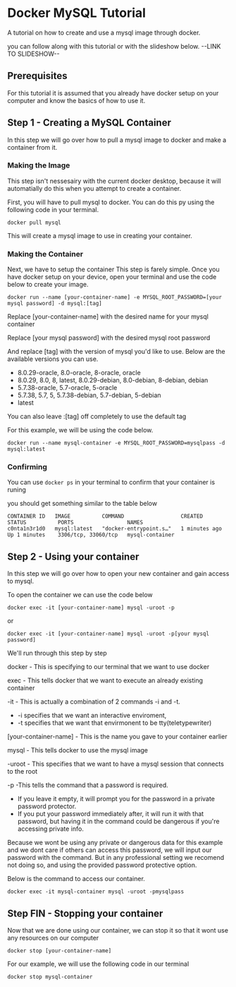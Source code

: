# Docker MySQL Tutorial
A tutorial on how to create and use a mysql image through docker.

you can follow along with this tutorial or with the slideshow below.
--LINK TO SLIDESHOW--

## Prerequisites
For this tutorial it is assumed that you already have docker setup on 
your computer and know the basics of how to use it.

## Step 1 - Creating a MySQL Container
In this step we will go over how to pull a mysql image to docker and make 
a container from it.

### Making the Image
This step isn't nessesairy with the current docker desktop, because it will 
automatially do this when you attempt to create a container.

First, you will have to pull mysql to docker. You can do this py using 
the following code in your terminal.

```
docker pull mysql
```

This will create a mysql image to use in creating your container.

### Making the Container

Next, we have to setup the container This step is farely simple. Once you have docker setup on your device, 
open your terminal and use the code below to create your image.

```
docker run --name [your-container-name] -e MYSQL_ROOT_PASSWORD=[your mysql password] -d mysql:[tag]
```

Replace [your-container-name] with the desired name for your mysql container

Replace [your mysql password] with the desired mysql root password

And replace [tag] with the version of mysql you'd like to use. Below are the available versions 
you can use.  

- 8.0.29-oracle, 8.0-oracle, 8-oracle, oracle
- 8.0.29, 8.0, 8, latest, 8.0.29-debian, 8.0-debian, 8-debian, debian
- 5.7.38-oracle, 5.7-oracle, 5-oracle
- 5.7.38, 5.7, 5, 5.7.38-debian, 5.7-debian, 5-debian
- latest

You can also leave :[tag] off completely to use the default tag

For this example, we will be using the code below.

```
docker run --name mysql-container -e MYSQL_ROOT_PASSWORD=mysqlpass -d mysql:latest
```

### Confirming

You can use ```docker ps``` in your terminal to confirm that your container is runing

you should get something similar to the table below

```
CONTAINER ID   IMAGE          COMMAND                  CREATED          STATUS          PORTS                 NAMES
c0nta1n3r1d0   mysql:latest   "docker-entrypoint.s…"   1 minutes ago    Up 1 minutes    3306/tcp, 33060/tcp   mysql-container
```

## Step 2 - Using your container
In this step we will go over how to open your new container and gain access to mysql.

To open the container we can use the code below

```
docker exec -it [your-container-name] mysql -uroot -p
```
or
```
docker exec -it [your-container-name] mysql -uroot -p[your mysql password]
```

We'll run through this step by step

docker - This is specifying to our terminal that we want to use docker

exec - This tells docker that we want to execute an already existing container

-it - This is actually a combination of 2 commands -i and -t. 
- -i specifies that we want an interactive enviroment,
- -t specifies that we want that envirmonent to be tty(teletypewriter)

[your-container-name] - This is the name you gave to your container earlier

mysql - This tells docker to use the mysql image

-uroot - This specifies that we want to have a mysql session that connects to the root

-p -This tells the command that a password is required. 
- If you leave it empty, it will prompt you for the password in a private password protector. 
- If you put your password immediately after, it will run it with that password, but having it in the command could be dangerous if you're accessing private info.

Because we wont be using any private or dangerous data for this example and we dont care if others can access this password, we will input our password with the command. But in any professional setting we recomend not doing so, and using the provided password protective option.

Below is the command to access our container.

```
docker exec -it mysql-container mysql -uroot -pmysqlpass
```

## Step FIN - Stopping your container
Now that we are done using our container, we can stop it so that it wont use any resources on our computer

```
docker stop [your-container-name]
```

For our example, we will use the following code in our terminal

```
docker stop mysql-container
```
